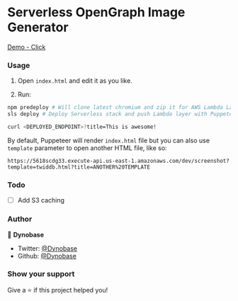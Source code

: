 # Serverless OpenGraph Image Generator

[Demo - Click](https://4kp64zg64b.execute-api.us-east-1.amazonaws.com/dev/og-image?title=Hello,%20this%20is%20a%20test...&fontSize=4em)

### Usage

1. Open `index.html` and edit it as you like.

2. Run:
```sh
npm predeploy # Will clone latest chromium and zip it for AWS Lambda Layer
sls deploy # Deploy Serverless stack and push Lambda layer with Puppeteer

curl <DEPLOYED_ENDPOINT>?title=This is awesome!
```

By default, Puppeteer will render `index.html` file but you can also use `template` parameter to open another HTML file, like so:

```
https://5618scdg33.execute-api.us-east-1.amazonaws.com/dev/screenshot?template=twiddb.html?title=ANOTHER%20TEMPLATE
```

### Todo
- [ ] Add S3 caching

### Author

👤 **Dynobase**

- Twitter: [@Dynobase](https://twitter.com/dynobase)
- Github: [@Dynobase](https://github.com/Dynobase)

### Show your support

Give a ⭐️ if this project helped you!
